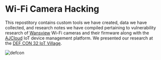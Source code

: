 # Wi-Fi Camera Hacking

This repostitory contains custom tools we have created, data we have collected, and research notes we have compiled pertaining to vulnerability research of [Wansview](https://www.wansview.com) Wi-Fi cameras and their firmware along with the [AJCloud](https://www.ajcloud.net) IoT device management platform. We presented our research at the [DEF CON 32 IoT Village](https://defcon.org/html/defcon-32/dc-32-creator-talks.html#54600).

![defcon](https://github.com/user-attachments/assets/9bd7a86f-ae1d-410b-a482-13185ff350a9)
